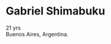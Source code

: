 # Gabriel Shimabuku
21 yrs  
Buenos Aires, Argentina.  




<!--
**byga12/byga12** is a ✨ _special_ ✨ repository because its `README.md` (this file) appears on your GitHub profile.
-->
